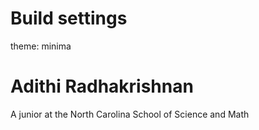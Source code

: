 <!---# adithi-r.github.io--->
# Build settings
theme: minima
# Adithi Radhakrishnan
A junior at the North Carolina School of Science and Math
